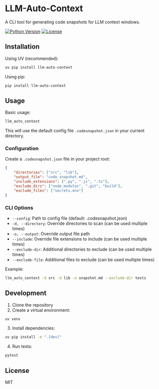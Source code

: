 # LLM-Auto-Context

A CLI tool for generating code snapshots for LLM context windows.

[![Python Version](https://img.shields.io/badge/python-3.7%2B-blue)](https://www.python.org/)
[![License](https://img.shields.io/badge/license-MIT-green)](LICENSE)

## Installation

Using UV (recommended):
```bash
uv pip install llm-auto-context
```

Using pip:
```bash
pip install llm-auto-context
```

## Usage

Basic usage:
```bash
llm_auto_context
```

This will use the default config file `.codesnapshot.json` in your current directory.

### Configuration

Create a `.codesnapshot.json` file in your project root:

```json
{
    "directories": ["src", "lib"],
    "output_file": "code_snapshot.md",
    "include_extensions": [".py", ".js", ".ts"],
    "exclude_dirs": ["node_modules", ".git", "build"],
    "exclude_files": ["secrets.env"]
}
```

### CLI Options

- `--config`: Path to config file (default: .codesnapshot.json)
- `-d, --directory`: Override directories to scan (can be used multiple times)
- `-o, --output`: Override output file path
- `--include`: Override file extensions to include (can be used multiple times)
- `--exclude-dir`: Additional directories to exclude (can be used multiple times)
- `--exclude-file`: Additional files to exclude (can be used multiple times)

Example:
```bash
llm_auto_context -d src -d lib -o snapshot.md --exclude-dir tests
```

## Development

1. Clone the repository
2. Create a virtual environment:
```bash
uv venv
```

3. Install dependencies:
```bash
uv pip install -e ".[dev]"
```

4. Run tests:
```bash
pytest
```

## License

MIT